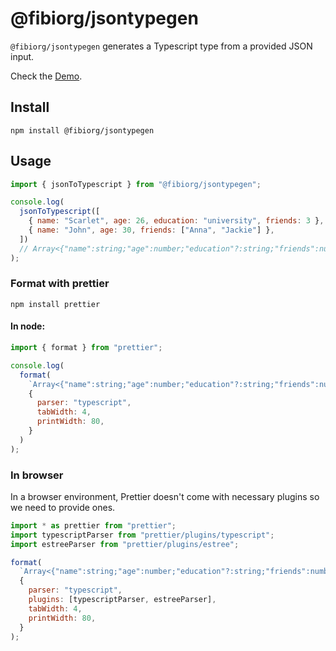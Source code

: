 # @fibiorg/jsontypegen

`@fibiorg/jsontypegen` generates a Typescript type from a provided JSON input.

Check the [Demo](https://filibit.dev/jsontypegen).

## Install

`npm install @fibiorg/jsontypegen`

## Usage

```js
import { jsonToTypescript } from "@fibiorg/jsontypegen";

console.log(
  jsonToTypescript([
    { name: "Scarlet", age: 26, education: "university", friends: 3 },
    { name: "John", age: 30, friends: ["Anna", "Jackie"] },
  ])
  // Array<{"name":string;"age":number;"education"?:string;"friends":number|Array<string>;}>
);
```

### Format with prettier

`npm install prettier`

#### In node:

```js
import { format } from "prettier";

console.log(
  format(
    `Array<{"name":string;"age":number;"education"?:string;"friends":number|Array<string>;}>`,
    {
      parser: "typescript",
      tabWidth: 4,
      printWidth: 80,
    }
  )
);
```

### In browser

In a browser environment, Prettier doesn't come with necessary plugins so we need to provide ones.

```js
import * as prettier from "prettier";
import typescriptParser from "prettier/plugins/typescript";
import estreeParser from "prettier/plugins/estree";

format(
  `Array<{"name":string;"age":number;"education"?:string;"friends":number|Array<string>;}>`,
  {
    parser: "typescript",
    plugins: [typescriptParser, estreeParser],
    tabWidth: 4,
    printWidth: 80,
  }
);
```
